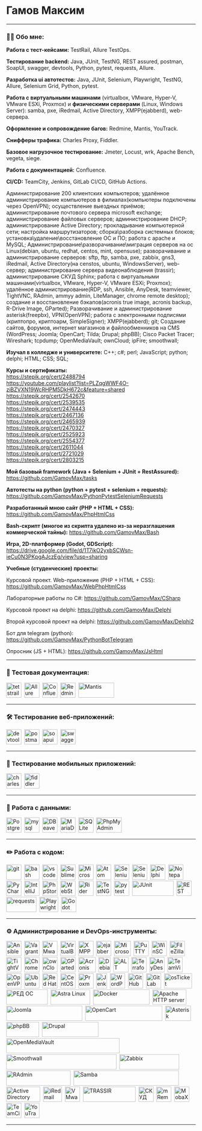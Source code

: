 # Гамов Максим

---

### 👨‍💻 Обо мне:

**Работа с тест-кейсами:** TestRail, Allure TestOps.

**Тестирование backend:** Java, JUnit, TestNG, REST assured, postman, SoapUI, swagger, devtools, Python, pytest, requests, Allure.

**Разработка ui автотестов:** Java, JUnit, Selenium, Playwright, TestNG, Allure, Selenium Grid, Python, pytest.

**Работа с виртуальными машинами** (virtualbox, VMware, Hyper-V, VMware ESXi, Proxmox) и **физическими серверами** (Linux, Windows Server): samba, pxe, iRedmail, Active Directory, XMPP(ejabberd), web-сервера.

**Оформление и сопровождение багов:** Redmine, Mantis, YouTrack.

**Снифферы трафика:** Charles Proxy, Fiddler.

**Базовое нагрузочное тестирование:** Jmeter, Locust, wrk, Apache Bench, vegeta, siege.

**Работа с документацией:** Confluence.

**CI/CD:** TeamCity, Jenkins, GitLab CI/CD, GitHub Actions.

Администрирование 200 клиентских компьютеров; удалённое администрирование компьютеров в филиалах(компьютеры подключены через OpenVPN); осуществление выездных приёмов; администрирование почтового сервера microsoft exchange; администрирование файловых серверов; администрирование DHCP; администрирование Active Directory; прокладывание компьютерной сети; настройка маршрутизаторов; сборка\разборка системных блоков; установка\удаление\восстановление ОС и ПО; работа с apache и MySQL; Администрирование\разворачивание\миграция серверов на ос Linux(debian, ubuntu, redhat, centos, mint, opensuse); разворачивание и администрирование серверов: sftp, ftp, samba, pxe, zabbix, gns3, iRedmail, Active Directory(на censtos, ubuntu, WindowsServer), web-сервер; администрирование сервера видеонаблюдения (trassir); администрирование СКУД Sphinx; работа с виртуальными машинами(virtualbox, VMware, Hyper-V, VMware ESXi; Proxmox); удалённое администрирование(RDP, ssh, Ansible, AnyDesk, teamviewer, TightVNC, RAdmin, ammyy admin, LiteManager, chrome remote desktop); создание и восстановление бэкапов(acronis true image, acronis backup, R-Drive Image, GParted); Разворачивание и администрирование asterisk(freepbx), VPN(OpenVPN); работа с электронными подписями (криптопро, криптоарм, SimpleSigner); XMPP(ejabberd); git; Создание сайтов, форумов, интернет магазинов и файлообменников на CMS (WordPress; Joomla; OpenCart; Tilda; Drupal; phpBB); Cisco Packet Tracer; Wireshark; tcpdump; OpenMediaVault; ownCloud; ipFire; smoothwall;

**Изучал в колледже и университете:**
C++; c#; perl; JavaScript; python; delphi; HTML; CSS; SQL;

**Курсы и сертификаты:**<br>
https://stepik.org/cert/2488794<br>
https://youtube.com/playlist?list=PLZqgWWF4O-ziBZVXN19WcRHPM5DkH672c&feature=shared<br>
https://stepik.org/cert/2542670<br>
https://stepik.org/cert/2539535<br>
https://stepik.org/cert/2474443<br>
https://stepik.org/cert/2467136<br>
https://stepik.org/cert/2465939<br>
https://stepik.org/cert/2470327<br>
https://stepik.org/cert/2525923<br>
https://stepik.org/cert/2554377<br>
https://stepik.org/cert/2611044<br>
https://stepik.org/cert/2721029<br>
https://stepik.org/cert/2803215

**Мой базовый framework (Java + Selenium + JUnit + RestAssured):**
https://github.com/GamovMax/tasks

**Автотесты на python (python + pytest + selenium + requests):**
https://github.com/GamovMax/PythonPytestSeleniumRequests

**Разработанный мною сайт (PHP + HTML + CSS):**
https://github.com/GamovMax/PhpHtmlCss

**Bash-скрипт (многое из скрипта удалено из-за неразглашения коммерческой тайны):**
https://github.com/GamovMax/Bash

**Игра, 2D-платформер (Godot, GDScript):**
https://drive.google.com/file/d/1T7ikO2yxbSCWsn-ieCu0N3PKpgAJczEg/view?usp=sharing

**Учебные (студенческие) проекты:**

Курсовой проект. Web-приложение (PHP + HTML + CSS):
https://github.com/GamovMax/WebPhpHtmlCss

Лабораторные работы по C#:
https://github.com/GamovMax/CSharp

Курсовой проект на delphi:
https://github.com/GamovMax/Delphi

Второй курсовой проект на delphi:
https://github.com/GamovMax/Delphi2

Бот для telegram (python):
https://github.com/GamovMax/PythonBotTelegram

Опросник (JS + HTML):
https://github.com/GamovMax/JsHtml

---

### 📁 Тестовая документация:

<div>
  <img src="https://codahosted.io/packs/21236/unversioned/assets/LOGO/ba1091c59bab89cd2fd0f289622731fe16113d7b00905abe64759c313a4b73b76c1b0426076ed76cb74752234c734131df46992d5b8b48fc13e264240e4f7119f736cfeb64df36ded54b5cbf6198b9cadedf18dd0cac5c7dbcd16e6336c29363cd1292ba" title="testrail" alt="tetstrail" width="40" height="40"/>&nbsp
  <img src='https://marketplace.atlassian.com/files/eaaf85d7-dc1e-499c-82de-7c3278f88b7b?fileType=image&mode=full-fit' title="Allure TestOps" alt="Allure TestOps" width="40" height="40"/>&nbsp
  <img src="https://cdn.worldvectorlogo.com/logos/confluence-1.svg" title="Confluence" alt="Confluence" width="40" height="40"/>&nbsp
  <img src="https://infostart.ru/upload/iblock/2c6/redmine-logo-300x300-png8.png" title="Redmine" alt="Redmine" width="40" height="40"/>&nbsp
  <img src="https://upload.wikimedia.org/wikipedia/ru/0/00/Mantis_logo.gif" title="Mantis" alt="Mantis" width="95" height="40"/>&nbsp
</div>

---

### 🛠 Тестирование веб-приложений:

<div>
  <img src="https://d33wubrfki0l68.cloudfront.net/38b5c953a4667366685d55db55d057c86db1fc54/a0fdc/static/acae6b24d940347661ca901ea07f47c1/chrome-dev-logo-icon.png" title="devtools" alt="devtools" width="40" height="40"/>&nbsp
  <img src="https://seeklogo.com/images/P/postman-logo-0087CA0D15-seeklogo.com.png" title="postman" alt="postman" width="40" height="40"/>&nbsp
  <img src="https://static0.smartbear.co/smartbearbrand/media/images/home/soapui-icon.svg" title="soapui" alt="soapui" width="40" height="40"/>&nbsp
 <img src="https://upload.wikimedia.org/wikipedia/commons/a/ab/Swagger-logo.png" title="swagger" alt="swagger" width="40" height="40"/>&nbsp
</div>

---

### 📱 Тестирование мобильных приложений:

<div>
  <img src="https://cdn.icon-icons.com/icons2/3053/PNG/512/charles_proxy_macos_bigsur_icon_190302.png" title="charles-proxy" alt="charles-proxy" width="40" height="40"/>&nbsp
  <img src="https://www.megaleechers.com/storage/Fiddler-Everywhere-Icon.png" title="fiddler" alt="fiddler" width="40" height="40"/>&nbsp
</div>

---

### 💾 Работа с данными:

<div>
  <img src="https://upload.wikimedia.org/wikipedia/commons/2/29/Postgresql_elephant.svg" title="PostgreSQL" alt="PostgreSQL" width="40" height="40"/>&nbsp
  <img src="https://static-00.iconduck.com/assets.00/mysqlworkbench-icon-1024x1014-nnvsz83e.png" title="mysql" alt="mysql" width="40" height="40"/>&nbsp
  <img src="https://upload.wikimedia.org/wikipedia/commons/b/b5/DBeaver_logo.svg" title="DBeaver" alt="DBeaver" width="40" height="40"/>&nbsp
  <img src="https://d15shllkswkct0.cloudfront.net/wp-content/blogs.dir/1/files/2013/09/mariadb-logo.png" title="MariaDB" alt="MariaDB" width="40" height="40"/>&nbsp
  <img src="https://cdn.icon-icons.com/icons2/2699/PNG/512/sqlite_logo_icon_169724.png" title="SQLite" alt="SQLite" width="40" height="40"/>&nbsp
  <img src="https://upload.wikimedia.org/wikipedia/commons/9/95/PhpMyAdmin_logo.png" title="PhpMyAdmin" alt="PhpMyAdmin" width="68" height="40"/>&nbsp

</div>

---

### ✏️ Работа с кодом:

<div>
  <img src="https://cdn.jsdelivr.net/gh/devicons/devicon/icons/git/git-original.svg" title="git" alt="git" width="40" height="40"/>&nbsp
  <img src="https://upload.wikimedia.org/wikipedia/commons/thumb/4/4b/Bash_Logo_Colored.svg/1024px-Bash_Logo_Colored.svg.png?20180723054350" title="bash" alt="bash" width="40" height="40"/>&nbsp
  <img src="https://cdn.jsdelivr.net/gh/devicons/devicon/icons/vscode/vscode-original.svg" title="vscode" alt="vscode" width="40" height="40"/>&nbsp
  <img src="https://upload.wikimedia.org/wikipedia/commons/7/79/Breezeicons-apps-48-sublime-text.svg" title="Sublime Text" alt="Sublime Text" width="40" height="40"/>&nbsp
  <img src="https://upload.wikimedia.org/wikipedia/commons/2/2c/Visual_Studio_Icon_2022.svg" title="Microsoft Visual Studio" alt="Microsoft Visual Studio" width="40" height="40"/>&nbsp
  <img src="https://upload.wikimedia.org/wikipedia/commons/e/e2/Atom_1.0_icon.png" title="Atom" alt="Atom" width="40" height="40"/>&nbsp
  <img src="https://www.selenium.dev/images/logos/webdriver.svg" title="Selenium WebDriver" alt="Selenium WebDriver" width="40" height="40"/>&nbsp
  <img src="https://www.selenium.dev/images/logos/grid.svg" title="Selenium Grid" alt="Selenium Grid" width="40" height="40"/>&nbsp
  <img src="https://upload.wikimedia.org/wikipedia/ru/0/08/%D0%9B%D0%BE%D0%B3%D0%BE%D1%82%D0%B8%D0%BF_Embarcadero_Delphi.png" title="Delphi" alt="Delphi" width="40" height="40"/>&nbsp
  <img src="https://upload.wikimedia.org/wikipedia/commons/f/f5/Notepad_plus_plus.png" title="Notepad++" alt="Notepad++" width="40" height="40"/>&nbsp
  <img src="https://upload.wikimedia.org/wikipedia/commons/1/1d/PyCharm_Icon.svg" title="PyCharm" alt="PyCharm" width="40" height="40"/>&nbsp
  <img src="https://upload.wikimedia.org/wikipedia/commons/9/9c/IntelliJ_IDEA_Icon.svg" title="IntelliJ IDEA" alt="IntelliJ IDEA" width="40" height="40"/>&nbsp
  <img src="https://upload.wikimedia.org/wikipedia/commons/c/c9/PhpStorm_Icon.svg" title="PhpStorm" alt="PhpStorm" width="40" height="40"/>&nbsp
  <img src="https://upload.wikimedia.org/wikipedia/commons/c/c0/WebStorm_Icon.svg" title="WebStorm" alt="WebStorm" width="40" height="40"/>&nbsp
  <img src="https://upload.wikimedia.org/wikipedia/commons/6/6e/JetBrains_Rider_Icon.svg" title="Rider" alt="Rider" width="40" height="40"/>&nbsp
  <img src="https://avatars.githubusercontent.com/u/12528662?s=200&v=4" title="TestNG" alt="TestNG" width="40" height="40"/>&nbsp
  <img src="https://upload.wikimedia.org/wikipedia/commons/b/ba/Pytest_logo.svg" title="pytest" alt="pytest" width="40" height="40"/>&nbsp
  <img src="https://junit.org/junit4/images/junit-logo.png" title="JUnit" alt="JUnit" width="110" height="40"/>&nbsp
  <img src="https://avatars.githubusercontent.com/u/19369327?s=280&v=4" title="REST assured" alt="REST assured" width="40" height="40"/>&nbsp
  <img src="https://blog.sf.education/wp-content/uploads/2023/05/maxresdefault-2-792x416.jpg" title="requests" alt="requests" width="80" height="40"/>&nbsp
  <img src="https://seeklogo.com/images/P/playwright-logo-22FA8B9E63-seeklogo.com.png" title="Playwright" alt="Playwright" width="50" height="40"/>&nbsp
  <img src="https://upload.wikimedia.org/wikipedia/commons/6/6a/Godot_icon.svg" title="Godot Engine (GDScript)" alt="Godot Engine (GDScript)" width="40" height="40"/>&nbsp

</div>

---

### ⚙ Администрирование и DevOps-инструменты:

<div>
  <img src="https://encrypted-tbn0.gstatic.com/images?q=tbn:ANd9GcR8FPJwYM4BAZf0UD923RcuL_w1knUAjFEerw&s" title="Ansible" alt="Ansible" width="40" height="40"/>&nbsp
  <img src="https://upload.wikimedia.org/wikipedia/commons/8/87/Vagrant.png" title="Vagrant" alt="Vagrant" width="40" height="40"/>&nbsp
  <img src="https://upload.wikimedia.org/wikipedia/commons/5/5a/Vmware_workstation_16_icon.svg" title="VMware Workstation" alt="VMware Workstation" width="40" height="40"/>&nbsp
  <img src="https://upload.wikimedia.org/wikipedia/commons/d/d5/Virtualbox_logo.png" title="VirtualBox" alt="VirtualBox" width="40" height="40"/>&nbsp
  <img src="https://upload.wikimedia.org/wikipedia/commons/9/95/XMPP_logo.svg" title="XMPP" alt="XMPP" width="40" height="40"/>&nbsp
  <img src="https://upload.wikimedia.org/wikipedia/commons/e/ed/Ejabberd_icon.png" title="ejabberd" alt="ejabberd" width="40" height="40"/>&nbsp
  <img src="https://upload.wikimedia.org/wikipedia/commons/e/ea/Microsoft_Exchange_%282019-present%29.svg" title="Microsoft Exchange" alt="Microsoft Exchange" width="44" height="40"/>&nbsp
  <img src="https://upload.wikimedia.org/wikipedia/commons/b/b6/PuTTY_icon_128px.png" title="PuTTY" alt="PuTTY" width="40" height="40"/>&nbsp
  <img src="https://upload.wikimedia.org/wikipedia/commons/d/de/WinSCP_Logo.png" title="WinSCP" alt="WinSCP" width="40" height="40"/>&nbsp
  <img src='https://upload.wikimedia.org/wikipedia/commons/0/01/FileZilla_logo.svg' title="FileZilla" alt="FileZilla" width="40" height="40"/>&nbsp
  <img src='https://upload.wikimedia.org/wikipedia/commons/b/bb/TightVNC_logo.png' title="TightVNC" alt="TightVNC" width="40" height="40"/>&nbsp
  <img src='https://upload.wikimedia.org/wikipedia/commons/8/83/Chrome_Remote_Desktop_logo.png' title="Chrome Remote Desktop" alt="Chrome Remote Desktop" width="40" height="40"/>&nbsp
  <img src="https://static-00.iconduck.com/assets.00/owncloud-icon-2048x2048-uuor4edn.png" title="ownCloud" alt="ownCloud" width="40" height="40"/>&nbsp
  <img src="https://upload.wikimedia.org/wikipedia/commons/7/71/Scalable_gparted.svg" title="GParted" alt="GParted" width="40" height="40"/>&nbsp
  <img src="https://upload.wikimedia.org/wikipedia/commons/8/86/Acronis_True_Image_2015_icon.png" title="Acronis True Image" alt="Acronis True Image" width="46" height="40"/>&nbsp
  <img src="https://upload.wikimedia.org/wikipedia/commons/6/66/Openlogo-debianV2.svg" title="Debian" alt="Debian" width="32" height="40"/>&nbsp
  <img src="https://upload.wikimedia.org/wikipedia/commons/5/5d/Alt_linux_team_logo.png" title="ALT Linux" alt="ALT Linux" width="40" height="40"/>&nbsp
   <img src="https://www.svgrepo.com/show/448253/terraform.svg" title="Terraform" alt="Terraform" width="40" height="40"/>&nbsp
  <img src="https://cdn.icon-icons.com/icons2/2407/PNG/512/anydesk_icon_146231.png" title="AnyDesk" alt="AnyDesk" width="40" height="40"/>&nbsp
  <img src="https://upload.wikimedia.org/wikipedia/commons/3/31/TeamViewer_Logo_Icon_Only.svg" title="TeamViewer" alt="TeamViewer" width="40" height="40"/>&nbsp
  <img src="https://cdn.worldvectorlogo.com/logos/openvpn-2.svg" title="OpenVPN" alt="OpenVPN" width="40" height="40"/>&nbsp
  <img src="https://upload.wikimedia.org/wikipedia/commons/a/ab/Logo-ubuntu_cof-orange-hex.svg" title="Ubuntu" alt="Ubuntu" width="40" height="40"/>&nbsp
  <img src="https://upload.wikimedia.org/wikipedia/commons/d/d8/Red_Hat_logo.svg" title="Red Hat Enterprise Linux" alt="Red Hat Enterprise Linux" width="40" height="40"/>&nbsp
  <img src="https://cdn.worldvectorlogo.com/logos/centos-1.svg" title="CentOS" alt="CentOS" width="40" height="40"/>&nbsp
  <img src="https://cdn.worldvectorlogo.com/logos/proxmox.svg" title="Proxmox" alt="Proxmox" width="40" height="40"/>&nbsp
  <img src="https://upload.wikimedia.org/wikipedia/commons/e/e9/Jenkins_logo.svg" title="Jenkins" alt="Jenkins" width="29" height="40"/>&nbsp
  <img src="https://cdn.worldvectorlogo.com/logos/wordpress-2.svg" title="WordPress" alt="WordPress" width="40" height="40"/>&nbsp
  <img src="https://www.gpo-tech.com/wp-content/uploads/2018/05/unnamed.png" title="GitHub" alt="GitHub" width="40" height="40"/>&nbsp
  <img src="https://cdn.worldvectorlogo.com/logos/gitlab-3.svg" title="GitLab" alt="GitLab" width="40" height="40"/>&nbsp
  <img src="https://avatars.dzeninfra.ru/get-zen_doc/5218804/pub_63c8e6593719c524dd71db9b_63c8e90d81a65249513047b5/scale_720" title="osTicket" alt="osTicket" width="74" height="40"/>&nbsp
  <img src="https://redos.red-soft.ru/about/news/kit/LOGO_RED_OS_CMYK_W.png" title="РЕД ОС" alt="РЕД ОС" width="110" height="40"/>&nbsp
  <img src="https://upload.wikimedia.org/wikipedia/ru/8/86/Astra_Linux.png" title="Astra Linux" alt="Astra Linux" width="105" height="40"/>&nbsp
  <img src="https://upload.wikimedia.org/wikipedia/commons/7/70/Docker_logo.png" title="Docker" alt="Docker" width="150" height="40"/>&nbsp
  <img src="https://upload.wikimedia.org/wikipedia/commons/1/10/Apache_HTTP_server_logo_%282019-present%29.svg" title="Apache HTTP server" alt="Apache HTTP server" width="90" height="40"/>&nbsp
  <img src="https://upload.wikimedia.org/wikipedia/commons/e/e8/Joomla%21-Logo.svg" title="Joomla" alt="Joomla" width="202" height="40"/>&nbsp
  <img src="https://upload.wikimedia.org/wikipedia/commons/6/63/OpenCart_logo.svg" title="OpenCart" alt="OpenCart" width="205" height="40"/>&nbsp
   <img src="https://upload.wikimedia.org/wikipedia/commons/2/20/Asterisk_logo.svg" title="Asterisk" alt="Asterisk" width="68" height="40"/>&nbsp
  <img src="https://upload.wikimedia.org/wikipedia/commons/b/b9/Phpbb3-ccw-logo.png" title="phpBB" alt="phpBB" width="87" height="40"/>&nbsp
  <img src="https://upload.wikimedia.org/wikipedia/commons/c/c1/Drupal-wordmark.svg" title="Drupal" alt="Drupal" width="150" height="40"/>&nbsp
  <img src="https://upload.wikimedia.org/wikipedia/commons/c/cf/OpenMediaVault_Logo.png" title="OpenMediaVault" alt="OpenMediaVault" width="301" height="40"/>&nbsp
  <img src="https://upload.wikimedia.org/wikipedia/commons/c/cd/Smoothwall_logo.svg" title="Smoothwall" alt="Smoothwall" width="293" height="40"/>&nbsp
  <img src="https://upload.wikimedia.org/wikipedia/commons/6/6f/Zabbix_logo.svg" title="Zabbix" alt="Zabbix" width="159" height="40"/>&nbsp
  <img src="https://upload.wikimedia.org/wikipedia/ru/b/b9/Logo_Radmin.jpg" title="RAdmin" alt="RAdmin" width="171" height="40"/>&nbsp
  <img src="https://upload.wikimedia.org/wikipedia/commons/d/db/Samba_logo_2010.svg" title="Samba" alt="Samba" width="280" height="40"/>&nbsp
  <img src="https://www.cdata.com/ui/img/logo-activedirectory.png" title="Active Directory" alt="Active Directory" width="90" height="40"/>&nbsp
  <img src="https://www.iredmail.org/images/logo.png" title="iRedmail" alt="iRedmail" width="50" height="40"/>&nbsp
  <img src="https://w7.pngwing.com/pngs/365/66/png-transparent-vmware-esxi-vmware-vsphere-vmdk-virtual-machine-others-text-rectangle-logo-thumbnail.png" title="VMware ESXi VMware vSphere" alt="VMware ESXi VMware vSphere" width="40" height="40"/>&nbsp
  <img src="https://2037604.fs1.hubspotusercontent-eu1.net/hub/2037604/hubfs/Digital/SS/SS_ADAPT/TRASSIR_actual.png?width=438&name=TRASSIR_actual.png" title="TRASSIR" alt="TRASSIR" width="140" height="40"/>&nbsp
  <img src="https://pro-locks.ru/image/data/HID/SIGUR.jpg" title="СКУД Sphinx" alt="СКУД Sphinx" width="40" height="40"/>&nbsp
  <img src="https://avatars.githubusercontent.com/u/17677083?s=200&v=4" title="mRemoteNG" alt="mRemoteNG" width="40" height="40"/>&nbsp
  <img src="https://migsoft.ru/upload/iblock/6b4/6b4d60380ccd09a4669255e9a7ba9961.png" title="MobaXterm" alt="MobaXterm" width="40" height="40"/>&nbsp
  <img src="https://upload.wikimedia.org/wikipedia/commons/8/8e/TeamCity_Icon.png" title="TeamCity" alt="TeamCity" width="40" height="40"/>&nbsp
  <img src="https://upload.wikimedia.org/wikipedia/commons/8/85/YouTrack_icon.svg" title="YouTrack" alt="YouTrack" width="40" height="40"/>&nbsp

</div>

---
